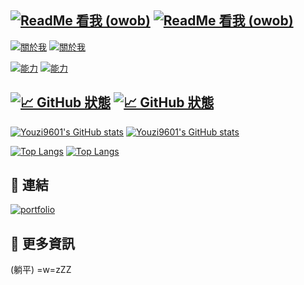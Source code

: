 [![ReadMe 看我 (owob)](https://youzi-app.vercel.app/api/stats/username?name=柚子Youzi&color=%23fff&bgColor=%230d1117&desp=一個柚子&leftPadding=0&nameSize=40&despSize=20)](https://github.com/Youzi9601/#gh-dark-mode-only)
[![ReadMe 看我 (owob)](https://youzi-app.vercel.app/api/stats/username?name=柚子Youzi&color=%230d1117&bgColor=%23fff&desp=一個柚子&leftPadding=0&nameSize=40&despSize=20)](https://github.com/Youzi9601/#gh-light-mode-only)
---

[![關於我](https://youzi-app.vercel.app/api/stats/context?title=%F0%9F%99%8B%E2%80%8D%E2%99%82%EF%B8%8F%20%E9%97%9C%E6%96%BC%E6%88%91&context=-%20%E5%B0%8D%E8%91%97%E7%A8%8B%E5%BC%8F%E7%9A%84%E8%A8%AD%E8%A8%88%E6%9C%89%E7%86%B1%E6%83%85%28%3F%0A-%20%E5%B0%8D%E8%91%97%E6%96%99%E7%90%86%E8%A3%BD%E4%BD%9C%E4%B9%9F%E6%9C%89%E7%86%B1%E6%83%85%28%3F%0A-%20%E5%B0%8D%E8%91%97%E8%BA%BA%E9%82%8A%E7%9A%84%E6%9C%8B%E5%8F%8B%E6%9C%89%E7%86%B1%E6%83%85%28%3F&color=%23fff&bgColor=%230d1117&leftPadding=0&titleSize=24&contextSize=16)](https://github.com/Youzi9601/#gh-dark-mode-only)
[![關於我](https://youzi-app.vercel.app/api/stats/context?title=%F0%9F%99%8B%E2%80%8D%E2%99%82%EF%B8%8F%20%E9%97%9C%E6%96%BC%E6%88%91&context=-%20%E5%B0%8D%E8%91%97%E6%96%99%E7%90%86%E8%A3%BD%E4%BD%9C%E4%B9%9F%E6%9C%89%E7%86%B1%E6%83%85%28%3F%0A-%20%E5%B0%8D%E8%91%97%E8%BA%BA%E9%82%8A%E7%9A%84%E6%9C%8B%E5%8F%8B%E6%9C%89%E7%86%B1%E6%83%85%28%3F&color=%230d1117&bgColor=%23fff&leftPadding=0&titleSize=24&contextSize=16)](https://github.com/Youzi9601/#gh-light-mode-only)
<!--
## 🙋‍♂️ 關於我
- 對著程式的設計有熱情(?
- 對著料理製作也有熱情(?
- 對著身邊的朋友有熱情(?
######  (好吧...其實沒有熱情)
-->

[![能力](https://youzi-app.vercel.app/api/stats/context?title=%F0%9F%92%BB%20%E8%83%BD%E5%8A%9B&context=-%20Node.js%2C%20React.js%2C%20Vue.js%2C%20Next.js%0A-%20Python%0A-%20C%2C%20C%2B%2B%2C%20C%23%0A-%20Javascript%20(Typescript)%2C%20HTML%2C%20CSS&color=%23fff&bgColor=%230d1117&leftPadding=0&titleSize=24&contextSize=16)](https://github.com/Youzi9601/#gh-dark-mode-only)
[![能力](https://youzi-app.vercel.app/api/stats/context?title=%F0%9F%92%BB%20%E8%83%BD%E5%8A%9B&context=-%20Node.js%2C%20React.js%2C%20Vue.js%2C%20Next.js%0A-%20Python%0A-%20C%2C%20C%2B%2B%2C%20C%23%0A-%20Javascript%20(Typescript)%2C%20HTML%2C%20CSS&color=%230d1117&bgColor=%23fff&leftPadding=0&titleSize=24&contextSize=16)](https://github.com/Youzi9601/#gh-light-mode-only)
<!--
## 💻 能力
- Node.js, React.js, Vue.js, Next.js...
- Python
- C, C++, C#
- Javascript (Typescript), HTML, CSS
-->

[![📈 GitHub 狀態](https://youzi-app.vercel.app/api/stats/context?title=%F0%9F%93%88%20GitHub%20%E7%8B%80%E6%85%8B&color=%23fff&bgColor=%230d1117&leftPadding=0)](https://github.com/Youzi9601/#gh-dark-mode-only)
[![📈 GitHub 狀態](https://youzi-app.vercel.app/api/stats/context?title=%F0%9F%93%88%20GitHub%20%E7%8B%80%E6%85%8B&color=%230d1117&bgColor=%23fff&leftPadding=0)](https://github.com/Youzi9601/#gh-light-mode-only)
---

[![Youzi9601's GitHub stats](https://github-readme-stats.vercel.app/api?username=Youzi9601&show_icons=true&locale=zh-TW&hide_border=true&title_color=fff&icon_color=f9f9f9&text_color=9f9f9f&bg_color=0d1117)](https://github.com/Youzi9601/#gh-dark-mode-only)
[![Youzi9601's GitHub stats](https://github-readme-stats.vercel.app/api?username=Youzi9601&show_icons=true&locale=zh-TW&hide_border=true&title_color=0d1117&icon_color=0d1117&text_color=333&bg_color=fff)](https://github.com/Youzi9601/#gh-light-mode-only)

[![Top Langs](https://github-readme-stats.vercel.app/api/top-langs/?username=Youzi9601&layout=compact&show_icons=true&locale=zh-TW&hide_border=true&title_color=fff&icon_color=f9f9f9&text_color=9f9f9f&bg_color=0d1117)](https://github.com/Youzi9601/#gh-dark-mode-only)
[![Top Langs](https://github-readme-stats.vercel.app/api/top-langs/?username=Youzi9601&layout=compact&show_icons=true&locale=zh-TW&hide_border=true&title_color=0d1117&icon_color=0d1117&text_color=333&bg_color=fff)](https://github.com/Youzi9601/#gh-light-mode-only)

## 🔗 連結
[![portfolio](https://img.shields.io/badge/%E4%BD%9C%E8%80%85%20Author-Youzi-yellow?style=for-the-badge&logo=Github)](https://github.com/Youzi9601/)



## 📝 更多資訊
(躺平) =w=zZZ

<!--
**Youzi9601/Youzi9601** is a ✨ _special_ ✨ repository because its `README.md` (this file) appears on your GitHub profile.

Here are some ideas to get you started:

- 🔭 I’m currently working on ...
- 🌱 I’m currently learning ...
- 👯 I’m looking to collaborate on ...
- 🤔 I’m looking for help with ...
- 💬 Ask me about ...
- 📫 How to reach me: ...
- 😄 Pronouns: ...
- ⚡ Fun fact: ...
-->
